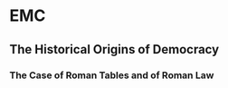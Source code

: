 
# EMC 

## The Historical Origins of Democracy

### The Case of Roman Tables and of Roman Law


<!--stackedit_data:
eyJoaXN0b3J5IjpbLTE4MzU0ODc5MDBdfQ==
-->